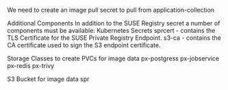   

  We need to create an image pull secret to pull from application-collection


Additional Components
In addition to the SUSE Registry secret a number of components must be available:
Kubernetes Secrets
sprcert - contains the TLS Certificate for the SUSE Private Registry Endpoint.
s3-ca - contains the CA certificate used to sign the S3 endpoint certificate.


Storage Classes to create PVCs for image data
   px-postgress
   px-jobservice
   px-redis
   px-trivy


S3 Bucket for image data
spr

